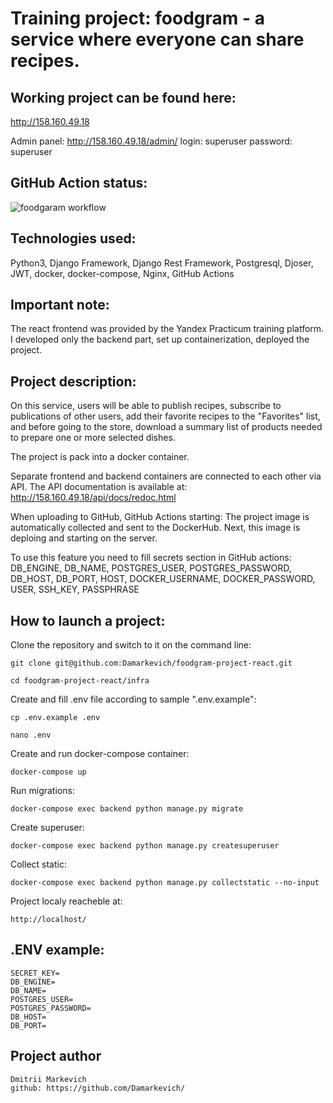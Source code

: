 # Training project: foodgram - а service where everyone can share recipes.

## Working project can be found here:
http://158.160.49.18

Admin panel: 
http://158.160.49.18/admin/
login:
superuser
password:
superuser

## GitHub Action status:
![foodgaram workflow](https://github.com/damarkevich/foodgram-project-react/actions/workflows/foodgram_workflow.yml/badge.svg)

## Technologies used:
Python3, Django Framework, Django Rest Framework, Postgresql, Djoser, JWT, docker, docker-compose, Nginx, GitHub Actions

## Important note:
The react frontend was provided by the Yandex Practicum training platform. I developed only the backend part, set up containerization, deployed the project.

## Project description:

On this service, users will be able to publish recipes, subscribe to publications of other users, add their favorite recipes to the "Favorites" list, and before going to the store, download a summary list of products needed to prepare one or more selected dishes.

The project is pack into a docker container.

Separate frontend and backend containers are connected to each other via API.
The API documentation is available at: http://158.160.49.18/api/docs/redoc.html

When uploading to GitHub, GitHub Actions starting: The project image is automatically collected and sent to the DockerHub. Next, this image is deploing and starting on the server.

To use this feature you need to fill secrets section in GitHub actions: DB_ENGINE, DB_NAME, POSTGRES_USER, POSTGRES_PASSWORD, DB_HOST, DB_PORT, HOST, DOCKER_USERNAME, DOCKER_PASSWORD, USER, SSH_KEY, PASSPHRASE


## How to launch a project:

Clone the repository and switch to it on the command line:

```
git clone git@github.com:Damarkevich/foodgram-project-react.git
```

```
cd foodgram-project-react/infra
```

Create and fill .env file according to sample ".env.example":

```
cp .env.example .env
```
```
nano .env 
```

Create and run docker-compose container:

```
docker-compose up
```

Run migrations:

```
docker-compose exec backend python manage.py migrate
```

Create superuser:

```
docker-compose exec backend python manage.py createsuperuser
```

Collect static:

```
docker-compose exec backend python manage.py collectstatic --no-input 
```

Project localy reacheble at:

```
http://localhost/
```

## .ENV example:

```
SECRET_KEY=
DB_ENGINE=
DB_NAME=
POSTGRES_USER=
POSTGRES_PASSWORD=
DB_HOST=
DB_PORT=
```

## Project author

```
Dmitrii Markevich
github: https://github.com/Damarkevich/
```